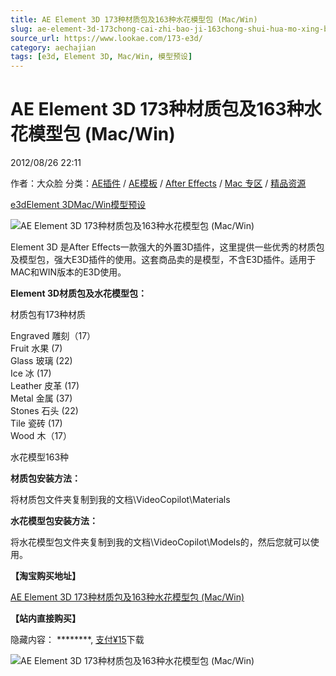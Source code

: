 ```yaml
---
title: AE Element 3D 173种材质包及163种水花模型包 (Mac/Win)
slug: ae-element-3d-173chong-cai-zhi-bao-ji-163chong-shui-hua-mo-xing-bao-mac-win
source_url: https://www.lookae.com/173-e3d/
category: aechajian
tags: [e3d, Element 3D, Mac/Win, 模型预设]
---
```

# AE Element 3D 173种材质包及163种水花模型包 (Mac/Win)

2012/08/26 22:11

作者：大众脸
分类：[AE插件](https://www.lookae.com/after-effects/aechajian/) / [AE模板](https://www.lookae.com/after-effects/other-after-effects/) / [After Effects](https://www.lookae.com/after-effects/) / [Mac 专区](https://www.lookae.com/mac-osx/) / [精品资源](https://www.lookae.com/fufei/)

[e3d](https://www.lookae.com/tag/e3d/)[Element 3D](https://www.lookae.com/tag/element-3d/)[Mac/Win](https://www.lookae.com/tag/mac-win/)[模型预设](https://www.lookae.com/tag/%e6%a8%a1%e5%9e%8b%e9%a2%84%e8%ae%be/)

![AE Element 3D 173种材质包及163种水花模型包 (Mac/Win)](https://www.lookae.com/wp-content/uploads/2019/06/173-E3D.jpg "AE Element 3D 173种材质包及163种水花模型包 (Mac/Win)-LookAE.com")

Element 3D 是After Effects一款强大的外置3D插件，这里提供一些优秀的材质包及模型包，强大E3D插件的使用。这套商品卖的是模型，不含E3D插件。适用于 MAC和WIN版本的E3D使用。

**Element 3D材质包及水花模型包：**

材质包有173种材质

Engraved 雕刻（17）  
Fruit 水果 (7)  
Glass 玻璃 (22)  
Ice 冰 (17)  
Leather 皮革 (17)  
Metal 金属 (37)  
Stones 石头 (22)  
Tile 瓷砖 (17)  
Wood 木（17）

水花模型163种

**材质包安装方法：**

将材质包文件夹复制到我的文档\VideoCopilot\Materials

**水花模型包安装方法：**

将水花模型包文件夹复制到我的文档\VideoCopilot\Models的，然后您就可以使用。

**【淘宝购买地址】**

[AE Element 3D 173种材质包及163种水花模型包 (Mac/Win)](https://item.taobao.com/item.htm?spm=a1z10.3-c.w4002-2793086484.31.6103a311mVWheV&id=19341174489)

**【站内直接购买】**

隐藏内容：
\*\*\*\*\*\*\*\*,
[支付¥15](https://www.lookae.com/wp-login.php?redirect_to=https%3A%2F%2Fwww.lookae.com%2F173-e3d%2F)下载

![AE Element 3D 173种材质包及163种水花模型包 (Mac/Win)](https://img.alicdn.com/imgextra/i3/705956171/T2K0EIXiNXXXXXXXXX_!!705956171.jpg "AE Element 3D 173种材质包及163种水花模型包 (Mac/Win)-LookAE.com")
